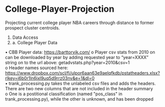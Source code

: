 # College-Player-Projection
Projecting current college player NBA careers through distance to former prospect cluster centroids. 

1. Data Access
1. a. College Player Data

  
•	CBB Player data: https://barttorvik.com/
o	Player csv stats from 2010 on can be downloaded by year by adding requested year to “year=XXXX” string on to the url above: getadvstats.php?year=2010&csv=1  <br>
    o	Header names sourced here: https://www.dropbox.com/scl/fi/ulpor6aan63e9aelqfkdb/pstatheaders.xlsx?rlkey=i6b0r1ln6jxl9uq5d9rrz03nv&e=1&dl=0  
  • trank_processing.py takes the unlabeled csv files and adds the headers. There are two new columns that are not included in the header summary   
    o One is a postitional classification (named "pos_class" in trank_processing.py), while the other is unknown, and has been dropped   
    

